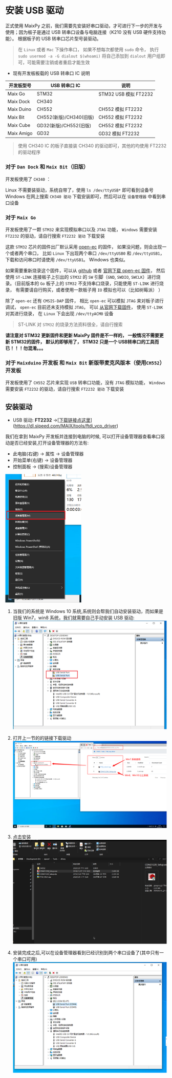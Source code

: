 安装 USB 驱动
=====

正式使用 MaixPy 之前，我们需要先安装好串口驱动，才可进行下一步的开发与使用；因为板子是通过 USB 转串口设备与电脑连接（K210 没有 USB 硬件支持功能）。
根据板子的 USB 转串口芯片型号装驱动。

> 在 `Linux` 或者 `Mac` 下操作串口， 如果不想每次都使用 `sudo` 命令， 执行 `sudo usermod -a -G dialout $(whoami)` 将自己添加到 `dialout` 用户组即可，可能需要注销或者重启才能生效


- 现有开发板板载的 USB 转串口 IC 说明

| 开发板型号 | USB 转串口 IC        | 说明                  |
| ---------- | ----------------------- | --------------------- |
| Maix Go    | STM32                   | STM32 USB 模拟 FT2232 |
| Maix Dock  | CH340                   |                       |
| Maix Duino | CH552                   | CH552 模拟 FT2232     |
| Maix Bit   | CH552(新版)/CH340(旧版) | CH552 模拟 FT2232     |
| Maix Cube  | GD32(新版)/CH552(旧版)  | CH552 模拟 FT2232     |
| Maix Amigo | GD32                    | GD32 模拟 FT2232      |

> 使用 CH340 IC 的板子直接装 CH340 的驱动即可，其他的均使用 FT2232 的驱动程序

### 对于 `Dan Dock` 和 `Maix Bit`（旧版）

开发板使用了 `CH340` ：

Linux 不需要装驱动，系统自带了，使用 `ls /dev/ttyUSB*` 即可看到设备号
Windows 在网上搜索 `CH340 驱动` 下载安装即可，然后可以在 `设备管理器` 中看到串口设备

### 对于 `Maix Go`

开发板使用了一颗 `STM32` 来实现模拟串口以及 `JTAG` 功能， `Windows` 需要安装 `FT2232` 的驱动，请自行搜索 `FT2232 驱动` 下载安装

这款 `STM32` 芯片的固件出厂默认采用 [open-ec](https://github.com/sipeed/open-ec) 的固件， 如果没问题，则会出现一个或者两个串口， 比如 `Linux` 下出现两个串口 `/dev/ttyUSB0` 和 `/dev/ttyUSB1`， 下载和访问串口时请使用 `/dev/ttyUSB1`。 Windows 也类似。

如果需要重新烧录这个固件，可以从 [github](https://github.com/sipeed/open-ec/releases) 或者 [官网下载 open-ec 固件](http://dl.sipeed.com/MAIX/tools/flash-zero.bin)， 然后使用 `ST-LINK` 连接板子上引出的 `STM32` 的 `SW` 引脚（`GND`, `SWDIO`, `SWCLK`）进行烧录。（目前版本的 `Go` 板子上的 `STM32` 不支持串口烧录，只能使用 `ST-LINK` 进行烧录， 有需要请自行购买，或者使用一款板子用 `IO` 模拟也可以（比如树莓派） ）

除了 `open-ec` 还有 `CMSIS-DAP` 固件， 相比 `open-ec` 可以模拟 `JTAG` 来对板子进行调试， `open-ec` 目前还未支持模拟 `JTAG`， 可以 [从官网下载固件](http://dl.sipeed.com/MAIX/tools/cmsis-dap/)， 使用 `ST-LINK` 对其进行烧录， 在 `Linux` 下会出现 `/dev/ttyACM0` 设备

> ST-LINK 对 `STM32` 的烧录方法资料很全，请自行搜索

**请注意对 STM32 更新固件和更新 MaixPy 固件是不一样的， 一般情况不需要更新 STM32的固件， 默认的即够用了， STM32 只是一个 USB转串口的工具而已！！！勿混淆。。。**


### 对于 `Maixduino` 开发板 和 `Maix Bit` 新版带麦克风版本（使用`CH552`） 开发板

开发板使用了 `CH552` 芯片来实现 `USB` 转串口功能，没有 `JTAG` 模拟功能， 
`Windows` 需要安装 `FT2232` 的驱动，请自行搜索 `FT2232 驱动` 下载安装


##  安装驱动

- USB 驱动: **FT2232** ->[[下载链接点这里](https://dl.sipeed.com/MAIX/tools/ftdi_vcp_driver)](https://dl.sipeed.com/MAIX/tools/ftdi_vcp_driver)

我们在拿到 MaixPy 开发板并连接到电脑的时候, 可以打开设备管理器查看串口驱动是否已经安装,打开设备管理器的方法有:
- 此电脑(右键) -> 属性 -> 设备管理器
- 开始菜单(右键) -> 设备管理器
- 控制面板 -> (搜索)设备管理器

<img src="../../assets/get_started/win_device_1.png" height="400">

1. 当我们的系统是 Windows 10 系统,系统则会帮我们自动安装驱动，而如果是旧版 Win7，win8 系统，我们就需要自己手动安装 USB 驱动:
    ![](../../assets/get_started/win_device_2.png)

2. 打开上一节的的链接下载驱动
    ![](../../assets/get_started/win_device_3.png)

3. 点击安装
    ![](../../assets/get_started/drives.gif)

4. 安装完成之后,可以在设备管理器看到已经识别到两个串口设备了(其中只有一个串口可用)
    ![](../../assets/get_started/win_device_4.png)

